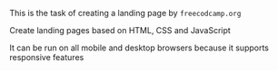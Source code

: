This is the task of creating a landing page by `freecodcamp.org` 

Create landing pages based on HTML, CSS and JavaScript

It can be run on all mobile and desktop browsers because it supports responsive features
